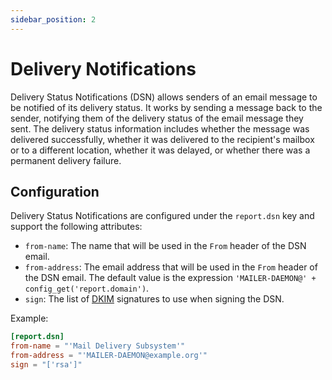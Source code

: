 ```yaml
---
sidebar_position: 2
---
```


# Delivery Notifications

Delivery Status Notifications (DSN) allows senders of an email message to be notified of its delivery status. It works by sending a message back to the sender, notifying them of the delivery status of the email message they sent. The delivery status information includes whether the message was delivered successfully, whether it was delivered to the recipient's mailbox or to a different location, whether it was delayed, or whether there was a permanent delivery failure. 

## Configuration

Delivery Status Notifications are configured under the `report.dsn` key and support the following attributes:

- `from-name`: The name that will be used in the `From` header of the DSN email.
- `from-address`: The email address that will be used in the `From` header of the DSN email. The default value is the expression `'MAILER-DAEMON@' + config_get('report.domain')`.
- `sign`: The list of [DKIM](/docs/mta/authentication/dkim/overview) signatures to use when signing the DSN.

Example:

```toml
[report.dsn]
from-name = "'Mail Delivery Subsystem'"
from-address = "'MAILER-DAEMON@example.org'"
sign = "['rsa']"
```

